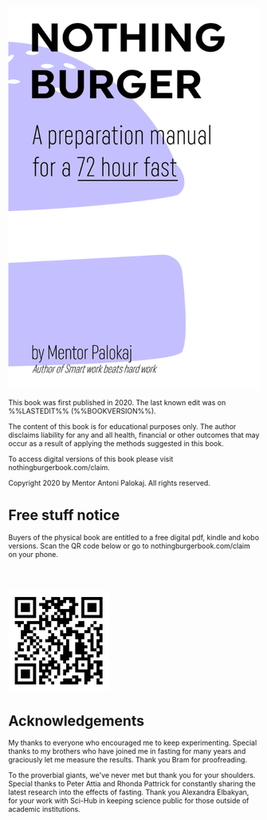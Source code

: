<div id="pdfcover" class='pdfonly'>
		<div class='center'>
	    <img src="./assets/cover.svg" />
    </div>
</div>

<div class='center'></div>

<div class='center'>
	<div class='left'>
		<p>This book was first published in 2020. The last known edit was on %%LASTEDIT%% (%%BOOKVERSION%%).</p>
		<p>The content of this book is for educational purposes only. The author disclaims liability for any and all health, financial or other outcomes that may occur as a result of applying the methods suggested in this book.</p>
		<p>To access digital versions of this book please visit nothingburgerbook.com/claim.</p>
		<p>Copyright 2020 by Mentor Antoni Palokaj. All rights reserved.</p>
	</div>
</div>

<div class="pdfonly">
	<div class='center'>
		<h1>Free stuff notice</h1>
		<p>Buyers of the physical book are entitled to a free digital pdf, kindle and kobo versions. Scan the QR code below or go to nothingburgerbook.com/claim on your phone.</p> 
		<img style="width: 40%; height: auto; margin-top: 50px;" src='./assets/claim.svg' />
	</div>
</div>

<div class='center'>
	<h1>Acknowledgements</h1>
	<p>My thanks to everyone who encouraged me to keep experimenting. Special thanks to my brothers who have joined me in fasting for many years and graciously let me measure the results. Thank you Bram for proofreading.</p>
	<p>To the proverbial giants, we've never met but thank you for your shoulders. Special thanks to Peter Attia and Rhonda Pattrick for constantly sharing the latest research into the effects of fasting. Thank you Alexandra Elbakyan, for your work with Sci-Hub in keeping science public for those outside of academic institutions.</p>
</div>